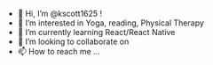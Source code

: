 - 👋 Hi, I’m @kscott1625 !
- 👀 I’m interested in Yoga, reading, Physical Therapy
- 🌱 I’m currently learning React/React Native
- 💞️ I’m looking to collaborate on 
- 📫 How to reach me ...

<!---
kscott1625/kscott1625 is a ✨ special ✨ repository because its `README.md` (this file) appears on your GitHub profile.
You can click the Preview link to take a look at your changes.
--->
